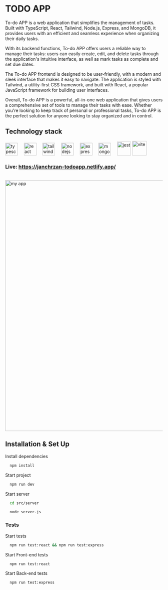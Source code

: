 # TODO APP

To-do APP is a web application that simplifies the management of tasks. Built with TypeScript, React, Tailwind, Node.js, Express, and MongoDB, it provides users with an efficient and seamless experience when organizing their daily tasks.

With its backend functions, To-do APP offers users a reliable way to manage their tasks: users can easily create, edit, and delete tasks through the application's intuitive interface, as well as mark tasks as complete and set due dates.

The To-do APP frontend is designed to be user-friendly, with a modern and sleek interface that makes it easy to navigate. The application is styled with Tailwind, a utility-first CSS framework, and built with React, a popular JavaScript framework for building user interfaces.

Overall, To-do APP is a powerful, all-in-one web application that gives users a comprehensive set of tools to manage their tasks with ease. Whether you're looking to keep track of personal or professional tasks, To-do APP is the perfect solution for anyone looking to stay organized and in control.

## Technology stack
<img src="./src/assets/github/ts.svg" alt="typescript" width="40" height="40"/> &nbsp;&nbsp;&nbsp; 
<img src="./src/assets/github/react.svg" alt="react" width="40" height="40"/> &nbsp;&nbsp;&nbsp;
<img src="./src/assets/github/tailwind.svg" alt="tailwind" width="40" height="40"/> &nbsp;&nbsp;&nbsp;
<img src="./src/assets/github/nodejs.svg" alt="nodejs" width="40" height="40"/>  &nbsp;&nbsp;&nbsp; 
<img src="./src/assets/github/express.svg" alt="express" width="40" height="40"/> &nbsp;&nbsp;&nbsp;
<img src="./src/assets/github/mongodb.svg" alt="mongodb" height="40"/> &nbsp;&nbsp;&nbsp;
<img src="./src/assets/github/jest.svg" alt="jest" height="44"/>
<img src="./src/assets/github/vite.svg" alt="vite" height="46"/>

### Live: https://janchrzan-todoapp.netlify.app/
</br>

<a href="https://janchrzan-todoapp.netlify.app/" target="blank">
<img src="./src/assets/github/mockup.png" alt="my app" width="800" />
</a>
</br>

## Installation & Set Up

Install dependencies

```bash
  npm install
```

Start project

```bash
  npm run dev
```

Start server

```bash
  cd src/server
```
```bash
  node server.js
```

### Tests

Start tests

```bash
  npm run test:react && npm run test:express
```

Start Front-end tests

```bash
  npm run test:react
```

Start Back-end tests

```bash
  npm run test:express
```

</br>
